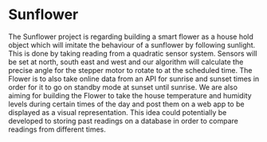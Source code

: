 # Sunflower

The Sunflower project is regarding building a smart flower as a house hold object which will imitate the behaviour of a sunflower by following sunlight. This is done by taking reading from a quadratic sensor system. Sensors will be set at north, south east and west and our algorithm will calculate the precise angle for the stepper motor to rotate to at the scheduled time. 
The Flower is to also take online data from an API for sunrise and sunset times in order for it to go on standby mode at sunset until sunrise.
We are also aiming for building the Flower to take the house temperature and humidity levels during certain times of the day and post them on a web app to be displayed as a visual representation. This idea could potentially be developed to storing past readings on a database in order to compare readings from different times.
